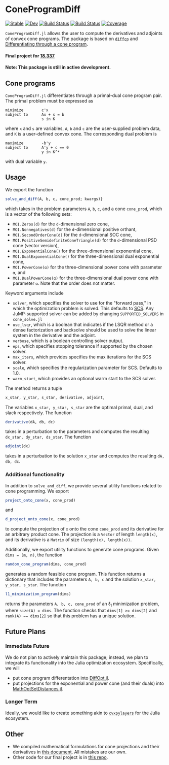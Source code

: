 # ConeProgramDiff

[![Stable](https://img.shields.io/badge/docs-stable-blue.svg)](https://tjdiamandis.github.io/ConeProgramDiff.jl/stable)
[![Dev](https://img.shields.io/badge/docs-dev-blue.svg)](https://tjdiamandis.github.io/ConeProgramDiff.jl/dev)
[![Build Status](https://github.com/tjdiamandis/ConeProgramDiff.jl/workflows/CI/badge.svg)](https://github.com/tjdiamandis/ConeProgramDiff.jl/actions)
[![Build Status](https://travis-ci.com/tjdiamandis/ConeProgramDiff.jl.svg?branch=master)](https://travis-ci.com/tjdiamandis/ConeProgramDiff.jl)
[![Coverage](https://codecov.io/gh/tjdiamandis/ConeProgramDiff.jl/branch/master/graph/badge.svg)](https://codecov.io/gh/tjdiamandis/ConeProgramDiff.jl)

`ConeProgramDiff.jl` allows the user to compute the derivatives and adjoints of convex cone programs. The package is based on [`diffcp`](https://github.com/cvxgrp/diffcp) and [Differentiating through a cone program](http://web.stanford.edu/~boyd/papers/diff_cone_prog.html).

#### Final project for [18.337](https://mitmath.github.io/18337/)

#### Note: This package is still in active development.

## Cone programs
`ConeProgramDiff.jl` differentiates through a primal-dual cone program pair. The primal problem must be expressed as

```
minimize        c'x
subject to      Ax + s = b
                s in K
```
where  `x` and `s` are variables, `A`, `b` and `c` are the user-supplied problem data, and `K` is a user-defined convex cone. The corresponding dual problem is

```
maximize        -b'y
subject to      A'y + c == 0
                y in K^*
```

with dual variable `y`.


## Usage

We export the function

```julia
solve_and_diff(A, b, c, cone_prod; kwargs)}
```
which takes in the problem parameters `A`, `b`, `c`, and a cone `cone_prod`, which is a vector of the following sets:
* `MOI.Zeros(d)` for the `d`-dimensional zero cone,
* `MOI.Nonnegatives(d)` for the `d`-dimensional positive orthant,
* `MOI.SecondOrderCone(d)` for the `d`-dimensional SOC cone,
* `MOI.PositiveSemidefiniteConeTriangle(d)` for the `d`-dimensional PSD cone (vector version),
* `MOI.ExponentialCone()` for the three-dimensional exponential cone,
* `MOI.DualExponentialCone()` for the three-dimensional dual exponential cone,
* `MOI.PowerCone(α)` for the three-dimensional power cone with parameter `α`, and
* `MOI.DualPowerCone(α)` for the three-dimensional dual power cone with parameter `α`.
Note that the order does not matter.

Keyword arguments include
* `solver`, which specifies the solver to use for the "forward pass," in which the optimization problem is solved. This defaults to [SCS](https://github.com/cvxgrp/scs). Any JuMP-supported solver can be added by changing `SUPPORTED_SOLVERS` in `cone_solve.jl`
* `use_lsqr`, which is a boolean that indicates if the LSQR method or a dense factorization and backsolve should be used to solve the linear system in the derivative and the adjoint.
* `verbose`, which is a boolean controlling solver output.
* `eps`, which specifies stopping tolerance if supported by the chosen solver.
* `max_iters`, which provides specifies the max iterations for the SCS solver.
* `scale`, which specifies the regularization parameter for SCS. Defaults to 1.0.
* `warm_start`, which provides an optional warm start to the SCS solver.

The method returns a tuple

```julia
x_star, y_star, s_star, derivative, adjoint,
```

The variables  `x_star, y_star, s_star` are the optimal primal, dual, and slack respectively. The function
```julia
derivative(dA, db, dc)
```
takes in a perturbation to the parameters and computes the resulting `dx_star, dy_star, ds_star`.
The function
```julia
adjoint(dx)
```
takes in a perturbation to the solution `x_star` and computes the resulting `dA, db, dc`.

### Additional functionality
In addition to `solve_and_diff`, we provide several utility functions related to cone programming. We export
```julia
project_onto_cone(x, cone_prod)
```
and
```julia
d_project_onto_cone(x, cone_prod)
```
to compute the projection of `x` onto the cone `cone_prod` and its derivative for an arbitrary product cone. The projection is a `Vector` of length `length(x)`, and its derivative is a `Matrix` of size `(length(x), length(x))`.

Additionally, we export utility functions to generate cone programs. Given `dims = (m, n)`, the function
```julia
random_cone_program(dims, cone_prod)
```
generates a random feasible cone program. This function returns a dictionary that includes the parameters `A, b, c` and the solution `x_star, y_star, s_star`. The function
```julia
l1_minimization_program(dims)
```
returns the parameters `A, b, c, cone_prod` of an $\ell_1$ minimization problem, where `size(A) = dims`. The function checks that `dims[1] >= dims[2]` and `rank(A) == dims[2]` so that this problem has a unique solution.

## Future Plans

### Immediate Future
We do not plan to actively maintain this package; instead, we plan to integrate its functionality into the Julia optimization ecosystem. Specifically, we will
* put cone program differentation into [DiffOpt.jl](https://github.com/jump-dev/DiffOpt.jl).
* put projections for the exponential and power cone (and their duals) into [MathOptSetDistances.jl](https://github.com/matbesancon/MathOptSetDistances.jl).

### Longer Term
Ideally, we would like to create something akin to [`cvxpylayers`](https://github.com/cvxgrp/cvxpylayers) for the Julia ecosystem.


## Other
* We compiled mathematical formulations for cone projections and their derivatives in [this document](https://github.com/tjdiamandis/ConeProgramDiff.jl/blob/main/cone_ref.pdf). All mistakes are our own.
* Other code for our final project is in [this repo](https://github.com/csquires/ConeProgramDiff-benchmarking).
